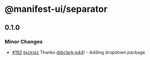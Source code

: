 # @manifest-ui/separator

## 0.1.0
### Minor Changes



- [#192](https://github.com/project44/manifest-ui/pull/192) [`0e191b2`](https://github.com/project44/manifest-ui/commit/0e191b2e173c1653ac0b5a70b18b6ecf99ded59d) Thanks [@bclark-p44](https://github.com/bclark-p44)! - Adding dropdown package
